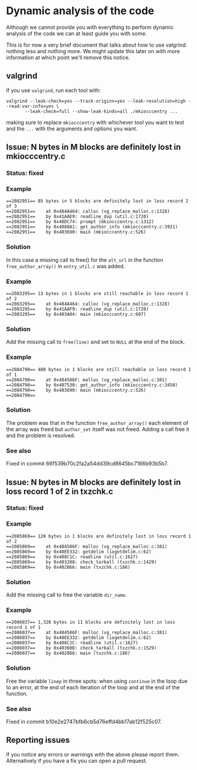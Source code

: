 # Dynamic analysis of the code

Although we cannot provide you with everything to perform dynamic analysis of
the code we can at least guide you with some.

This is for now a very brief document that talks about how to use valgrind:
nothing less and nothing more. We might update this later on with more
information at which point we'll remove this notice.

## valgrind

If you use `valgrind`, run each tool with:

	valgrind --leak-check=yes --track-origins=yes --leak-resolution=high --read-var-info=yes \
           --leak-check=full --show-leak-kinds=all ./mkiocccentry ...


making sure to replace `mkiocccentry` with whichever tool you want to test and the `...`
with the arguments and options you want.

## Issue: N bytes in M blocks are definitely lost in mkiocccentry.c
### Status: fixed
### Example


```
==2082951== 85 bytes in 5 blocks are definitely lost in loss record 2 of 3
==2082951==    at 0x484A464: calloc (vg_replace_malloc.c:1328)
==2082951==    by 0x41AAE9: readline_dup (util.c:1720)
==2082951==    by 0x40DC74: prompt (mkiocccentry.c:1312)
==2082951==    by 0x4088A1: get_author_info (mkiocccentry.c:3921)
==2082951==    by 0x403690: main (mkiocccentry.c:526)

```

### Solution

In this case a missing call to free() for the `alt_url` in the function
`free_author_array()` in `entry_util.c` was added.

### Example

```
==2083295== 13 bytes in 1 blocks are still reachable in loss record 1 of 2
==2083295==    at 0x484A464: calloc (vg_replace_malloc.c:1328)
==2083295==    by 0x41AAF9: readline_dup (util.c:1720)
==2083295==    by 0x403A04: main (mkiocccentry.c:607)
```

### Solution

Add the missing call to `free(line)` and set to `NULL` at the end of the block.


### Example

```
==2084790== 480 bytes in 1 blocks are still reachable in loss record 1 of 1
==2084790==    at 0x484586F: malloc (vg_replace_malloc.c:381)
==2084790==    by 0x407530: get_author_info (mkiocccentry.c:3450)
==2084790==    by 0x403690: main (mkiocccentry.c:526)
==2084790==

```

### Solution

The problem was that in the function `free_author_array()` each element of the
array was freed but `author_set` itself was not freed. Adding a call free it and
the problem is resolved.

### See also

Fixed in commit 66f539b70c2fa2a54dd39cd8645bc7166b93b5b7.


## Issue: N bytes in M blocks are definitely lost in loss record 1 of 2 in txzchk.c
### Status: fixed

### Example

```
==2085869== 120 bytes in 1 blocks are definitely lost in loss record 1 of 2
==2085869==    at 0x484586F: malloc (vg_replace_malloc.c:381)
==2085869==    by 0x48EE332: getdelim (iogetdelim.c:62)
==2085869==    by 0x408C1C: readline (util.c:1627)
==2085869==    by 0x403208: check_tarball (txzchk.c:1429)
==2085869==    by 0x402866: main (txzchk.c:186)

```

### Solution

Add the missing call to free the variable `dir_name`.

### Example

```
==2086037== 1,320 bytes in 11 blocks are definitely lost in loss record 1 of 1
==2086037==    at 0x484586F: malloc (vg_replace_malloc.c:381)
==2086037==    by 0x48EE332: getdelim (iogetdelim.c:62)
==2086037==    by 0x408C2C: readline (util.c:1627)
==2086037==    by 0x40360D: check_tarball (txzchk.c:1529)
==2086037==    by 0x402866: main (txzchk.c:186)
```


### Solution

Free the variable `linep` in three spots: when using `continue` in the loop due
to an error, at the end of each iteration of the loop and at the end of the
function.

### See also

Fixed in commit b10e2e2747bfb6cb5d76effd4bb17ab12f525c07.

## Reporting issues

If you notice any errors or warnings with the above please report them.
Alternatively if you have a fix you can open a pull request.
